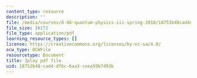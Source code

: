 ```yaml
---
content_type: resource
description: ''
file: /media/courses/8-06-quantum-physics-iii-spring-2018/18753b48cad4df6c6aa3ceea59b7493b_kPxBd_S5tsA.pdf
file_size: 26172
file_type: application/pdf
learning_resource_types: []
license: https://creativecommons.org/licenses/by-nc-sa/4.0/
ocw_type: OCWFile
resourcetype: Document
title: 3play pdf file
uid: 18753b48-cad4-df6c-6aa3-ceea59b7493b
---
```

